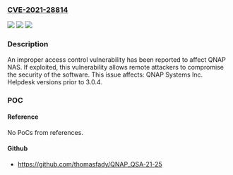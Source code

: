 ### [CVE-2021-28814](https://cve.mitre.org/cgi-bin/cvename.cgi?name=CVE-2021-28814)
![](https://img.shields.io/static/v1?label=Product&message=Helpdesk&color=blue)
![](https://img.shields.io/static/v1?label=Version&message=%3C%203.0.4%20&color=brighgreen)
![](https://img.shields.io/static/v1?label=Vulnerability&message=CWE-269%20Improper%20Privilege%20Management&color=brighgreen)

### Description

An improper access control vulnerability has been reported to affect QNAP NAS. If exploited, this vulnerability allows remote attackers to compromise the security of the software. This issue affects: QNAP Systems Inc. Helpdesk versions prior to 3.0.4.

### POC

#### Reference
No PoCs from references.

#### Github
- https://github.com/thomasfady/QNAP_QSA-21-25

